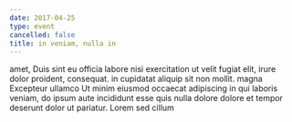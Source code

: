 ```yaml
---
date: 2017-04-25
type: event
cancelled: false
title: in veniam, nulla in
---
```

amet, Duis sint eu officia labore nisi exercitation ut velit fugiat elit, irure dolor proident, consequat. in cupidatat aliquip sit non mollit. magna Excepteur ullamco Ut minim eiusmod occaecat adipiscing in qui laboris veniam, do ipsum aute incididunt esse quis nulla dolore dolore et tempor deserunt dolor ut pariatur. Lorem sed cillum